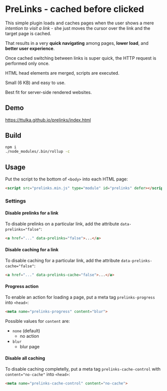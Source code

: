 # PreLinks - cached before clicked

This simple plugin loads and caches pages when the user shows a mere *intention to visit a link* - she just moves the cursor over the link and the target page is cached.

That results in a very **quick navigating** among pages, **lower load**, and **better user experience**.

Once cached switching between links is super quick, the HTTP request is performed only once.

HTML head elements are merged, scripts are executed.

Small (6 KB) and easy to use.

Best fit for server-side rendered websites. 

## Demo

<https://ttulka.github.io/prelinks/index.html>

## Build

```sh
npm i
./node_modules/.bin/rollup -c
```

## Usage

Put the script to the bottom of `<body>` into each HTML page:

```html
<script src="prelinks.min.js" type="module" id="prelinks" defer></script>
```

### Settings

#### Disable prelinks for a link

To disable prelinks on a particular link, add the attribute `data-prelinks="false"`:

```html
<a href="..." data-prelinks="false">...</a>
```

#### Disable caching for a link

To disable caching for a particular link, add the attribute `data-prelinks-cache="false"`:

```html
<a href="..." data-prelinks-cache="false">...</a>
```

#### Progress action

To enable an action for loading a page, put a meta tag `prelinks-progress` into `<head>`:

```html
<meta name="prelinks-progress" content="blur">
```

Possible values for `content` are:

- `none` (default)
  - no action
- `blur`
  - blur page

#### Disable all caching

To disable caching completelly, put a meta tag `prelinks-cache-control` with `content="no-cache"` into `<head>`:

```html
<meta name="prelinks-cache-control" content="no-cache">
```
